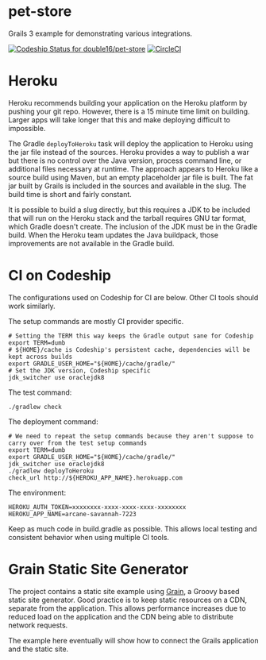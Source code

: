 pet-store
=========

Grails 3 example for demonstrating various integrations.

[ ![Codeship Status for double16/pet-store](https://codeship.com/projects/c2393a60-c552-0132-c695-32942c6ecf59/status?branch=master)](https://codeship.com/projects/74368)
[![CircleCI](https://circleci.com/gh/double16/pet-store.svg?style=svg&circle-token=0f313dae899223d1d8fd9f28bdf2401d7bba98a1)](https://circleci.com/gh/double16/pet-store)

# Heroku
Heroku recommends building your application on the Heroku platform by pushing your git repo. However, there is a 15 minute
time limit on building. Larger apps will take longer that this and make deploying difficult to impossible.

The Gradle `deployToHeroku` task will deploy the application to Heroku using the jar file instead of the sources. Heroku provides
a way to publish a war but there is no control over the Java version, process command line, or additional files necessary
at runtime. The approach appears to Heroku like a source build using Maven, but an empty placeholder jar file is built. The
fat jar built by Grails is included in the sources and available in the slug. The build time is short and fairly constant.

It is possible to build a slug directly, but this requires a JDK to be included that will run on the Heroku stack and
the tarball requires GNU tar format, which Gradle doesn't create. The inclusion of the JDK must be in the Gradle build. When the
Heroku team updates the Java buildpack, those improvements are not available in the Gradle build.

# CI on Codeship
The configurations used on Codeship for CI are below. Other CI tools should work similarly.

The setup commands are mostly CI provider specific.
```shell
# Setting the TERM this way keeps the Gradle output sane for Codeship
export TERM=dumb
# ${HOME}/cache is Codeship's persistent cache, dependencies will be kept across builds
export GRADLE_USER_HOME="${HOME}/cache/gradle/"
# Set the JDK version, Codeship specific
jdk_switcher use oraclejdk8
```

The test command:
```shell
./gradlew check
```

The deployment command:
```shell
# We need to repeat the setup commands because they aren't suppose to carry over from the test setup commands
export TERM=dumb
export GRADLE_USER_HOME="${HOME}/cache/gradle/"
jdk_switcher use oraclejdk8
./gradlew deployToHeroku
check_url http://${HEROKU_APP_NAME}.herokuapp.com
```

The environment:
```
HEROKU_AUTH_TOKEN=xxxxxxxx-xxxx-xxxx-xxxx-xxxxxxxx
HEROKU_APP_NAME=arcane-savannah-7223
```

Keep as much code in build.gradle as possible. This allows local testing and consistent behavior when using multiple CI
tools.

# Grain Static Site Generator

The project contains a static site example using [Grain](http://sysgears.com/grain), a Groovy based static site generator.
Good practice is to keep static resources on a CDN, separate from the application. This allows performance increases due to
reduced load on the application and the CDN being able to distribute network requests.

The example here eventually will show how to connect the Grails application and the static site.

